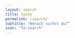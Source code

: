 ```yaml
---
layout: search
title: Suche
permalink: /search/
subtitle: "Wonach suchst du?"
icon: "fa-search"
---
```

